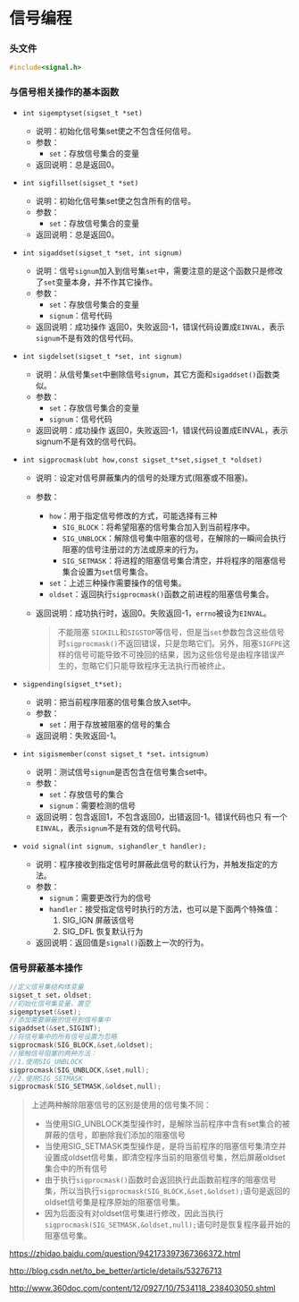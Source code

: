 # 信号编程

### 头文件

```c
#include<signal.h>
```

### 与信号相关操作的基本函数

- `int sigemptyset(sigset_t *set)`

  - 说明：初始化信号集set使之不包含任何信号。
  - 参数：
    - `set`：存放信号集合的变量
  - 返回说明：总是返回0。

- `int sigfillset(sigset_t *set)`

  - 说明：初始化信号集set使之包含所有的信号。
  - 参数：
    - `set`：存放信号集合的变量
  - 返回说明：总是返回0。

- `int sigaddset(sigset_t *set, int signum)`

  - 说明：信号`signum`加入到信号集`set`中，需要注意的是这个函数只是修改了`set`变量本身，并不作其它操作。
  - 参数：
    - `set`：存放信号集合的变量
    - `signum`：信号代码
  - 返回说明：成功操作 返回0，失败返回-1，错误代码设置成`EINVAL`，表示`signum`不是有效的信号代码。

- `int sigdelset(sigset_t *set, int signum)`

  - 说明：从信号集`set`中删除信号`signum`，其它方面和`sigaddset()`函数类似。
  - 参数：
    - `set`：存放信号集合的变量
    - `signum`：信号代码
  - 返回说明：成功操作 返回0，失败返回-1，错误代码设置成EINVAL，表示signum不是有效的信号代码。

- `int sigprocmask(ubt how,const sigset_t*set,sigset_t *oldset)`
  - 说明：设定对信号屏蔽集内的信号的处理方式(阻塞或不阻塞)。

  - 参数：
    - `how`：用于指定信号修改的方式，可能选择有三种
      - `SIG_BLOCK`：将希望阻塞的信号集合加入到当前程序中。
      - `SIG_UNBLOCK`：解除信号集中阻塞的信号，在解除的一瞬间会执行阻塞的信号注册过的方法或原来的行为。
      - `SIG_SETMASK`：将进程的阻塞信号集合清空，并将程序的阻塞信号集合设置为`set`信号集合。
    - `set`：上述三种操作需要操作的信号集。
    - `oldset`：返回执行`sigprocmask()`函数之前进程的阻塞信号集合。

  - 返回说明：成功执行时，返回0。失败返回-1，`errno`被设为`EINVAL`。

    > 不能阻塞 `SIGKILL`和`SIGSTOP`等信号，但是当`set`参数包含这些信号时`sigprocmask()`不返回错误，只是忽略它们。另外，阻塞`SIGFPE`这样的信号可能导致不可挽回的结果，因为这些信号是由程序错误产生的，忽略它们只能导致程序无法执行而被终止。

- `sigpending(sigset_t*set);`
  - 说明：把当前程序阻塞的信号集合放入set中。
  - 参数：
    - `set`：用于存放被阻塞的信号的集合
  - 返回说明：失败返回-1。

- `int sigismember(const sigset_t *set，intsignum)`
  - 说明：测试信号`signum`是否包含在信号集合set中。
  - 参数：
    - `set`：存放信号的集合
    - `signum`：需要检测的信号
  - 返回说明：包含返回1，不包含返回0，出错返回-1。错误代码也只 有一个`EINVAL`，表示`signum`不是有效的信号代码。

- `void signal(int signum, sighandler_t handler);`

  - 说明：程序接收到指定信号时屏蔽此信号的默认行为，并触发指定的方法。
  - 参数：
    - `signum`：需要更改行为的信号
    - `handler`：接受指定信号时执行的方法，也可以是下面两个特殊值：
      1. SIG_IGN 屏蔽该信号 
      2. SIG_DFL 恢复默认行为
  - 返回说明：返回值是`signal()`函数上一次的行为。

### 信号屏蔽基本操作

```c
//定义信号集结构体变量
sigset_t set，oldset;
//初始化信号集变量，置空
sigemptyset(&set);
//添加需要屏蔽的信号到信号集中
sigaddset(&set,SIGINT);
//将信号集中的所有信号设置为忽略
sigprocmask(SIG_BLOCK,&set,&oldset);
//接触信号阻塞的两种方法：
//1.使用SIG_UNBLOCK
sigprocmask(SIG_UNBLOCK,&set,null);
//2.使用SIG_SETMASK
sigprocmask(SIG_SETMASK,&oldset,null);
```


> 上述两种解除阻塞信号的区别是使用的信号集不同：
>
> - 当使用SIG_UNBLOCK类型操作时，是解除当前程序中含有set集合的被屏蔽的信号，即删除我们添加的阻塞信号
> - 当使用SIG_SETMASK类型操作是，是将当前程序的阻塞信号集清空并设置成oldset信号集，即清空程序当前的阻塞信号集，然后屏蔽oldset集合中的所有信号
> - 由于执行`sigprocmask()`函数时会返回执行此函数前程序的阻塞信号集，所以当执行`sigprocmask(SIG_BLOCK,&set,&oldset);`语句是返回的oldset信号集是程序原始的阻塞信号集。
> - 因为后面没有对oldset信号集进行修改，因此当执行`sigprocmask(SIG_SETMASK,&oldset,null);`语句时是恢复程序最开始的阻塞信号集。

https://zhidao.baidu.com/question/942173397367366372.html

http://blog.csdn.net/to_be_better/article/details/53276713

http://www.360doc.com/content/12/0927/10/7534118_238403050.shtml